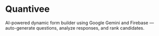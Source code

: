 # Quantivee
AI-powered dynamic form builder using Google Gemini and Firebase — auto-generate questions, analyze responses, and rank candidates.
